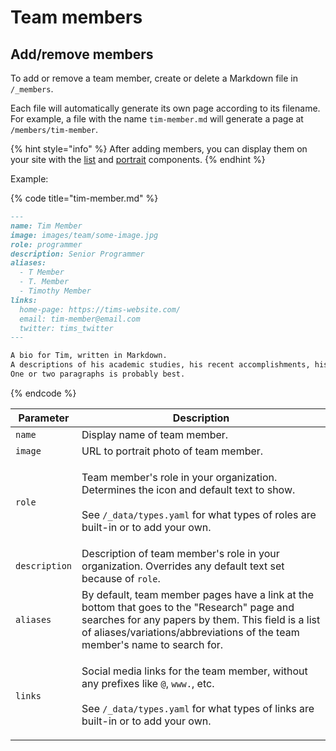 # Team members

## Add/remove members

To add or remove a team member, create or delete a Markdown file in `/_members`.&#x20;

Each file will automatically generate its own page according to its filename. For example, a file with the name `tim-member.md` will generate a page at `/members/tim-member`.

{% hint style="info" %}
After adding members, you can display them on your site with the [list](components/list.md) and [portrait](components/portrait.md) components.
{% endhint %}

Example:

{% code title="tim-member.md" %}
```markdown
---
name: Tim Member
image: images/team/some-image.jpg
role: programmer
description: Senior Programmer
aliases:
  - T Member
  - T. Member
  - Timothy Member
links:
  home-page: https://tims-website.com/
  email: tim-member@email.com
  twitter: tims_twitter
---

A bio for Tim, written in Markdown.
A descriptions of his academic studies, his recent accomplishments, his goals for the future, his likes/dislikes, etc.
One or two paragraphs is probably best.
```
{% endcode %}

| Parameter     | Description                                                                                                                                                                                                                     |
| ------------- | ------------------------------------------------------------------------------------------------------------------------------------------------------------------------------------------------------------------------------- |
| `name`        | Display name of team member.                                                                                                                                                                                                    |
| `image`       | URL to portrait photo of team member.                                                                                                                                                                                           |
| `role`        | <p>Team member's role in your organization. Determines the icon and default text to show.<br><br>See <code>/_data/types.yaml</code> for what types of roles are built-in or to add your own.</p>                                |
| `description` | Description of team member's role in your organization. Overrides any default text set because of  `role`.                                                                                                                      |
| `aliases`     | By default, team member pages have a link at the bottom that goes to the "Research" page and searches for any papers by them. This field is a list of aliases/variations/abbreviations of the team member's name to search for. |
| `links`       | <p>Social media links for the team member, without any prefixes like <code>@</code>, <code>www.</code>, etc.<br><br>See <code>/_data/types.yaml</code> for what types of links are built-in or to add your own.</p>             |

